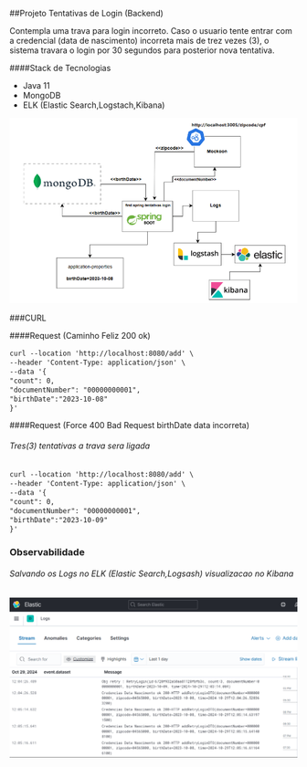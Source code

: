 ##Projeto Tentativas de Login (Backend)

Contempla uma trava para login incorreto. Caso o usuario tente entrar com a credencial (data de nascimento) incorreta mais de trez vezes (3), o sistema travara o login por 30 segundos para posterior nova tentativa.

####Stack de Tecnologias

* Java 11
* MongoDB
* ELK (Elastic Search,Logstach,Kibana)

![screenshot](screenshot.png)

###CURL

####Request (Caminho Feliz 200 ok)

```
curl --location 'http://localhost:8080/add' \
--header 'Content-Type: application/json' \
--data '{
"count": 0,
"documentNumber": "00000000001",
"birthDate":"2023-10-08"
}'
```

####Request (Force  400 Bad Request birthDate data incorreta)
###### Tres(3) tentativas a trava sera ligada

```
curl --location 'http://localhost:8080/add' \
--header 'Content-Type: application/json' \
--data '{
"count": 0,
"documentNumber": "00000000001",
"birthDate":"2023-10-09"
}'
```
### Observabilidade
###### Salvando os Logs no ELK (Elastic Search,Logsash) visualizacao no Kibana
![screenshot-2](screenshot-2.png)

